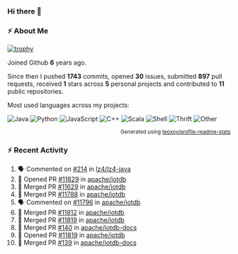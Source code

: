 ### Hi there 👋

### :zap: About Me

[![trophy](https://github-profile-trophy.vercel.app/?username=HTHou&theme=onedark)](https://github.com/ryo-ma/github-profile-trophy)
   
Joined Github **6** years ago.

Since then I pushed **1743** commits, opened **30** issues, submitted **897** pull requests, received **1** stars across **5** personal projects and contributed to **11** public repositories.

Most used languages across my projects:

![Java](https://img.shields.io/static/v1?style=flat-square&label=%E2%A0%80&color=555&labelColor=%23b07219&message=Java%EF%B8%B195.4%25)
![Python](https://img.shields.io/static/v1?style=flat-square&label=%E2%A0%80&color=555&labelColor=%233572A5&message=Python%EF%B8%B11.2%25)
![JavaScript](https://img.shields.io/static/v1?style=flat-square&label=%E2%A0%80&color=555&labelColor=%23f1e05a&message=JavaScript%EF%B8%B10.7%25)
![C++](https://img.shields.io/static/v1?style=flat-square&label=%E2%A0%80&color=555&labelColor=%23f34b7d&message=C%2B%2B%EF%B8%B10.5%25)
![Scala](https://img.shields.io/static/v1?style=flat-square&label=%E2%A0%80&color=555&labelColor=%23c22d40&message=Scala%EF%B8%B10.4%25)
![Shell](https://img.shields.io/static/v1?style=flat-square&label=%E2%A0%80&color=555&labelColor=%2389e051&message=Shell%EF%B8%B10.3%25)
![Thrift](https://img.shields.io/static/v1?style=flat-square&label=%E2%A0%80&color=555&labelColor=%23D12127&message=Thrift%EF%B8%B10.3%25)
![Other](https://img.shields.io/static/v1?style=flat-square&label=%E2%A0%80&color=555&labelColor=%23ededed&message=Other%EF%B8%B10.8%25)

<p align="right"><sub>Generated using <a href="https://github.com/marketplace/actions/profile-readme-stats">teoxoy/profile-readme-stats</a></sub></p>


<!--![](https://github.com/HTHou/HTHou/blob/output/github-contribution-grid-snake.svg)-->

<!--![Haonan Hou's github stats](https://github-readme-stats.vercel.app/api?username=HTHou&count_private=true&show_icons=true&theme=onedark)-->

<!--![Haonan Hou's wakatime stats](https://github-readme-stats.vercel.app/api/wakatime?username=HTHou&layout=compact&theme=onedark)-->

<!--![Top Langs](https://github-readme-stats.vercel.app/api/top-langs/?username=HTHou&theme=onedark&layout=compact)-->

### :zap: Recent Activity
<!--START_SECTION:activity-->
1. 🗣 Commented on [#214](https://github.com/lz4/lz4-java/issues/214#issuecomment-1874818033) in [lz4/lz4-java](https://github.com/lz4/lz4-java)
2. 💪 Opened PR [#11829](https://github.com/apache/iotdb/pull/11829) in [apache/iotdb](https://github.com/apache/iotdb)
3. 🎉 Merged PR [#11629](https://github.com/apache/iotdb/pull/11629) in [apache/iotdb](https://github.com/apache/iotdb)
4. 🎉 Merged PR [#11788](https://github.com/apache/iotdb/pull/11788) in [apache/iotdb](https://github.com/apache/iotdb)
5. 🗣 Commented on [#11796](https://github.com/apache/iotdb/issues/11796#issuecomment-1874777751) in [apache/iotdb](https://github.com/apache/iotdb)
6. 🎉 Merged PR [#11812](https://github.com/apache/iotdb/pull/11812) in [apache/iotdb](https://github.com/apache/iotdb)
7. 🎉 Merged PR [#11819](https://github.com/apache/iotdb/pull/11819) in [apache/iotdb](https://github.com/apache/iotdb)
8. 🎉 Merged PR [#140](https://github.com/apache/iotdb-docs/pull/140) in [apache/iotdb-docs](https://github.com/apache/iotdb-docs)
9. 💪 Opened PR [#11819](https://github.com/apache/iotdb/pull/11819) in [apache/iotdb](https://github.com/apache/iotdb)
10. 🎉 Merged PR [#139](https://github.com/apache/iotdb-docs/pull/139) in [apache/iotdb-docs](https://github.com/apache/iotdb-docs)
<!--END_SECTION:activity-->

<!--
**HTHou/HTHou** is a ✨ _special_ ✨ repository because its `README.md` (this file) appears on your GitHub profile.

Here are some ideas to get you started:

- 🔭 I’m currently working on ...
- 🌱 I’m currently learning ...
- 👯 I’m looking to collaborate on ...
- 🤔 I’m looking for help with ...
- 💬 Ask me about ...
- 📫 How to reach me: ...
- 😄 Pronouns: ...
- ⚡ Fun fact: ...
-->
